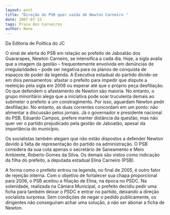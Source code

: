 ```yaml
---
layout: post
title: "Direção do PSB quer saída de Newton Carneiro "
date: 2007-07-15
tags: Praia dos Carneiros
author: None
---
```

Da Editoria de Pol&iacute;tica do JC

O sinal de alerta do PSB em rela&ccedil;&atilde;o ao prefeito de Jaboat&atilde;o dos Guararapes, Newton Carneiro, se intensifica a cada dia. Hoje, a sigla avalia que a imagem da gest&atilde;o &ndash; frequentemente envolvida em den&uacute;ncias de irregularidades &ndash; pode ser negativa para os planos de conquista de espa&ccedil;os de poder da legenda. 
A Executiva estadual do partido divide-se em dois pensamentos: afastar o prefeito para impedir que dispute a reelei&ccedil;&atilde;o pela sigla em 2008 ou esperar at&eacute; que o pr&oacute;prio pe&ccedil;a desfilia&ccedil;&atilde;o. 
Os que defendem o afastamento de Newton s&atilde;o maioria. No entanto, o grupo minorit&aacute;rio alega que a iniciativa pode soar truculenta demais ao submeter o prefeito a um constragimento. Por isso, aguardam Newton pedir desfilia&ccedil;&atilde;o.&nbsp;No entanto, as duas correntes concordam em um ponto: n&atilde;o alimentar a discuss&atilde;o pelos jornais. 
J&aacute; o governador e presidente nacional do PSB, Eduardo Campos, prefere manter dist&acirc;ncia da quest&atilde;o, mas n&atilde;o quer ver o partido prejudicado pela gest&atilde;o de Jaboat&atilde;o, apesar da import&acirc;ncia do munic&iacute;pio. 

Os socialistas tamb&eacute;m alegam que n&atilde;o est&atilde;o dispostos a defender Newton devido &agrave; falta de representa&ccedil;&atilde;o do partido na administra&ccedil;&atilde;o. O PSB considera da sua cota apenas o secret&aacute;rio de Saneamento e Meio Ambiente, Roberto Gomes da Silva. Os demais s&atilde;o vistos como indica&ccedil;&atilde;o da filha do prefeito, a deputada estadual Elina Carneiro (PSB). 

A forma como o prefeito entrou na legenda, no final de 2005, &eacute; outro fator de rejei&ccedil;&atilde;o interna. Com o objetivo de fortalecer sua chapa proporcional para 2006, o PSB aceitou a filia&ccedil;&atilde;o de Elina, na &eacute;poca no PSDC. 
Na solenidade, realizada na C&acirc;mara Municipal, o prefeito decidiu pedir uma ficha para tamb&eacute;m deixar o PSDC e entrar no partido, deixando a dire&ccedil;&atilde;o socialista surpresa. 
Sem condi&ccedil;&otilde;es de negar o pedido publicamente, os dirigentes n&atilde;o conseguiram achar uma solu&ccedil;&atilde;o, a n&atilde;o ser abonar a ficha de Newton.  